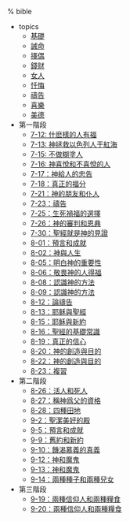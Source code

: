 % bible

- topics
    - [基礎](./basic.md)
    - [誡命](./commandments.md)
    - [擇偶](./female.md)
    - [錢财](./money.md)
    - [女人](./woman.md)
    - [忏悔](./confession.md)
    - [禱告](./pray.md)
    - [喜樂](./happiness.md)
    - [美德](./merit.md)
- 第一階段
    - [7-12: 什麽樣的人有福](./7-12.md)
    - [7-13: 神拯救以色列人于紅海](./7-13.md)
    - [7-15: 不做糊塗人](./7-15.md)
    - [7-16: 神喜悅和不喜悅的人](./7-16.md)
    - [7-17：神給人的忠告](./7-17.md)
    - [7-18：真正的福分](./7-18.md)
    - [7-21：神的朋友和仆人](./7-21.md)
    - [7-23：禱告](./7-23.md)
    - [7-25：生死禍福的選擇](./7-25.md)
    - [7-26：神的審判和恩典](./7-26.md)
    - [7-30：聖經就是神的見證](./7-30.md)
    - [8-01：預言和成就](./8-01.md)
    - [8-02：神與人生](./8-02.md)
    - [8-05：明白神的重要性](./8-05.md)
    - [8-06：敬畏神的人得福](./8-06.md)
    - [8-08：認識神的方法](./8-08.md)
    - [8-09：認識神的方法](./8-09.md)
    - [8-12：論禱告](./8-12.md)
    - [8-13：耶稣與聖經](./8-13.md)
    - [8-15：耶稣與新約](./8-15.md)
    - [8-16：聖經的基礎常識](./8-16.md)
    - [8-19：真正的信心](./8-19.md)
    - [8-20：神的創造與目的](./8-20.md)
    - [8-22：神的創造與目的](./8-22.md)
    - [8-23：複習](./8-23.md)
- 第二階段
    - [8-26：活人和死人](./8-26.md)
    - [8-27：稱神爲父的資格](./8-27.md)
    - [8-28：四種田地](./8-28.md)
    - [9-2：聖潔美好的殿](./9-2.md)
    - [9-5：預言和成就](./9-5.md)
    - [9-9：舊約和新約](./9-9.md)
    - [9-10：饑渴慕義的真義](./9-10.md)
    - [9-12：神和魔鬼](./9-12.md)
    - [9-13：神和魔鬼](./9-13.md)
    - [9-14：兩種種子和兩種兒女](./9-14.md)
- 第三階段
    - [9-19：兩種信仰人和兩種糧食](./9-19.md)
    - [9-20：兩種信仰人和兩種糧食](./9-20.md)
